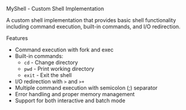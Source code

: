 MyShell - Custom Shell Implementation

A custom shell implementation that provides basic shell functionality including command execution, built-in commands, and I/O redirection.

Features

- Command execution with fork and exec
- Built-in commands:
  - `cd` - Change directory
  - `pwd` - Print working directory
  - `exit` - Exit the shell
- I/O redirection with `>` and `>+`
- Multiple command execution with semicolon (;) separator
- Error handling and proper memory management
- Support for both interactive and batch mode




